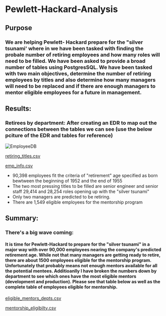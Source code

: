 # Pewlett-Hackard-Analysis

## Purpose
### We are helping Pewlett- Hackard prepare for the "silver tsunami' where in we have been tasked with finding the probale number of retiring employees and how many roles will need to be filled. We have been asked to provide a broad number of tables using PostgresSQL. We have been tasked with two main objectives, determine the number of retiring employees by titles and also determine how many managers will need to be replaced and if there are enough managers to mentor eligible employees for a future in management.

## Results:
### Retirees by department: After creating an EDR to map out the connections between the tables we can see (use the below pciture of the EDR and tables for reference)

![EmployeeDB](https://user-images.githubusercontent.com/82114481/120935779-64b5cd00-c6d2-11eb-8280-254b10342e35.png)

[retiring_titles.csv](https://github.com/StanleyIsaacs/Pewlett-Hackard-Analysis/files/6604658/retiring_titles.csv)

[emp_info.csv](https://github.com/StanleyIsaacs/Pewlett-Hackard-Analysis/files/6604659/emp_info.csv)


* 90,398 employees fit the criteria of "retirement" age specified as born bewtween the beginning of 1952 and the end of 1955
* The two most pressing titles to be filled are senior engineer and senior staff 29,414 and 28,254 roles opening up with the "silver tsunami"
* Only two managers are predicted to be retiring. 
* There are 1,549 eligible employees for the mentorship program


## Summary:
### There's a big wave coming:
#### It is time for Pewlett-Hackard to prepare for the "silver tsunami" in a major way with over 90,000 employees nearing the company's predicted retirement age. While not that many managers are getting ready to retire, there are about 1500 employees eligible for the mentorship program. Unfortunately that probably means not enough mentors available for all the potential mentees. Additioanlly I have broken the numbers down by department to see which ones have the most eligible mentors (development and production). Please see that table below as well as the complete table of employees eligible for mentorship.

[eligible_mentors_depts.csv](https://github.com/StanleyIsaacs/Pewlett-Hackard-Analysis/files/6604646/eligible_mentors_depts.csv)

[mentorship_eligibilty.csv](https://github.com/StanleyIsaacs/Pewlett-Hackard-Analysis/files/6604654/mentorship_eligibilty.csv)



